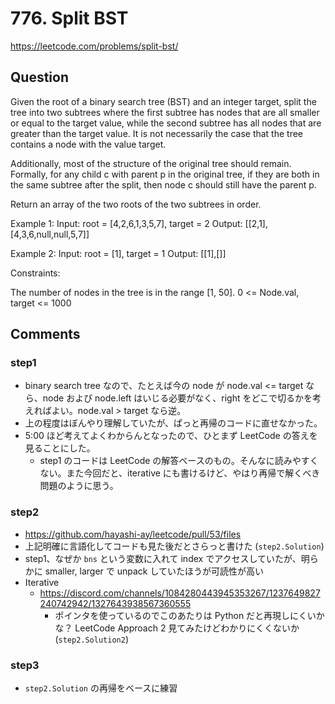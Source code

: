 # 776. Split BST

https://leetcode.com/problems/split-bst/

## Question

Given the root of a binary search tree (BST) and an integer target, split the tree into two subtrees where the first subtree has nodes that are all smaller or equal to the target value, while the second subtree has all nodes that are greater than the target value. It is not necessarily the case that the tree contains a node with the value target.

Additionally, most of the structure of the original tree should remain. Formally, for any child c with parent p in the original tree, if they are both in the same subtree after the split, then node c should still have the parent p.

Return an array of the two roots of the two subtrees in order.

Example 1:
Input: root = [4,2,6,1,3,5,7], target = 2
Output: [[2,1],[4,3,6,null,null,5,7]]

Example 2:
Input: root = [1], target = 1
Output: [[1],[]]
 
Constraints:

The number of nodes in the tree is in the range [1, 50].
0 <= Node.val, target <= 1000


## Comments

### step1

*   binary search tree なので、たとえば今の node が node.val <= target なら、node および node.left はいじる必要がなく、right をどこで切るかを考えればよい。node.val > target なら逆。
*   上の程度はぼんやり理解していたが、ぱっと再帰のコードに直せなかった。
*   5:00 ほど考えてよくわからんとなったので、ひとまず LeetCode の答えを見ることにした。
    *   step1 のコードは LeetCode の解答ベースのもの。そんなに読みやすくない。また今回だと、iterative にも書けるけど、やはり再帰で解くべき問題のように思う。

### step2

*   https://github.com/hayashi-ay/leetcode/pull/53/files
*   上記明確に言語化してコードも見た後だとさらっと書けた (`step2.Solution`)
*   step1、なぜか `bns` という変数に入れて index でアクセスしていたが、明らかに smaller, larger で unpack していたほうが可読性が高い
*   Iterative
    *   https://discord.com/channels/1084280443945353267/1237649827240742942/1327643938567360555
        *   ポインタを使っているのでこのあたりは Python だと再現しにくいかな？
    LeetCode Approach 2 見てみたけどわかりにくくないか (`step2.Solution2`)

### step3

*   `step2.Solution` の再帰をベースに練習
